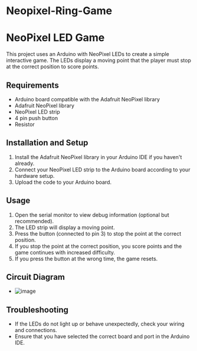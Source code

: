 # Neopixel-Ring-Game


# NeoPixel LED Game

This project uses an Arduino with NeoPixel LEDs to create a simple interactive game. The LEDs display a moving point that the player must stop at the correct position to score points.

## Requirements

- Arduino board compatible with the Adafruit NeoPixel library
- Adafruit NeoPixel library
- NeoPixel LED strip
- 4 pin push button
- Resistor

## Installation and Setup

1. Install the Adafruit NeoPixel library in your Arduino IDE if you haven't already.
2. Connect your NeoPixel LED strip to the Arduino board according to your hardware setup.
3. Upload the code to your Arduino board.

## Usage

1. Open the serial monitor to view debug information (optional but recommended).
2. The LED strip will display a moving point.
3. Press the button (connected to pin 3) to stop the point at the correct position.
4. If you stop the point at the correct position, you score points and the game continues with increased difficulty.
5. If you press the button at the wrong time, the game resets.

## Circuit Diagram

- ![image](https://github.com/nidanurefe/Neopixel-Ring-Game/assets/114649782/09032c8c-e5bf-441f-9c4c-ca94f372c357)

## Troubleshooting

- If the LEDs do not light up or behave unexpectedly, check your wiring and connections.
- Ensure that you have selected the correct board and port in the Arduino IDE.

